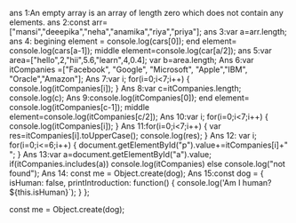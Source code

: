ans 1:An empty array is an array of length zero which does not contain any elements.
ans 2:const arr=["mansi","deeepika","neha","anamika","riya","priya"];
ans 3:var a=arr.length;
ans 4: begining element = console.log(cars[0]);
end element= console.log(cars[a-1]);
middle element=console.log(car[a/2]);
ans 5:var area=["hello",2,"hii",5.6,"learn",4,0.4];
var b=area.length;
Ans 6:var itCompanies =["Facebook", "Google", "Microsoft", "Apple","IBM", "Oracle","Amazon"];
Ans 7:var i;
for(i=0;i<7;i++)
{
console.log(itCompanies[i]);
}
Ans 8:var c=itCompanies.length;
console.log(c);
Ans 9:console.log(itCompanies[0]);
end element= console.log(itCompanies[c-1]);
middle element=console.log(itCompanies[c/2]);
Ans 10:var i;
for(i=0;i<7;i++)
{
console.log(itCompanies[i]);
}
Ans 11:for(i=0;i<7;i++)
{
var res=itCompanies[i].toUpperCase();
console.log(res);
}
Ans 12:
var i;
for(i=0;i<=6;i++)
{
document.getElementById("p").value+=itCompanies[i]+" ";
}
Ans 13:var a=document.getElementById("a").value;
if(itCompanies.includes(a))
        console.log(itCompanies)
        else
        console.log("not found");
Ans 14:
const me = Object.create(dog);
Ans 15:const dog = {
  isHuman: false,
  printIntroduction: function() {
    console.log('Am I human? ${this.isHuman}`);
  }
};

const me = Object.create(dog);
